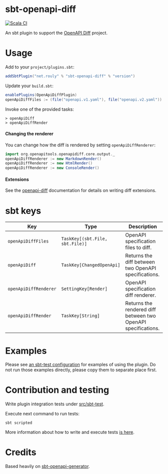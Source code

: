 # sbt-openapi-diff

[![Scala CI](https://github.com/jrouly/sbt-openapi-diff/workflows/Scala%20CI/badge.svg?branch=master)](https://github.com/jrouly/sbt-openapi-diff/actions?query=workflow%3A%22Scala+CI%22)

An sbt plugin to support the [OpenAPI Diff](https://github.com/OpenAPITools/openapi-diff) project.

# Usage

Add to your `project/plugins.sbt`:

```sbt
addSbtPlugin("net.rouly" % "sbt-openapi-diff" % "version")
```

Update your `build.sbt`:
```sbt
enablePlugins(OpenApiDiffPlugin)
openApiDiffFiles := (file("openapi.v1.yaml"), file("openapi.v2.yaml"))
```

Invoke one of the provided tasks:
```
> openApiDiff
> openApiDiffRender
```

#### Changing the renderer

You can change how the diff is rendered by setting `openApiDiffRenderer`:
```sbt
import org.openapitools.openapidiff.core.output._
openApiDiffRenderer := new MarkdownRender()
openApiDiffRenderer := new HtmlRender()
openApiDiffRenderer := new ConsoleRender()
```

#### Extensions

See the [openapi-diff](https://github.com/OpenAPITools/openapi-diff#extensions) documentation for details on writing diff extensions.

# sbt keys

| Key | Type | Description |
| ------- | ---- | ----------- |
| `openApiDiffFiles` | `TaskKey[(sbt.File, sbt.File)]` | OpenAPI specification files to diff. |
| `openApiDiff` | `TaskKey[ChangedOpenApi]` | Returns the diff between two OpenAPI specifications. |
| `openApiDiffRenderer` | `SettingKey[Render]` | OpenAPI specification diff renderer. |
| `openApiDiffRender` | `TaskKey[String]` | Returns the rendered diff between two OpenAPI specifications. |

# Examples

Please see [an sbt-test configuration](src/sbt-test) for examples of using the plugin.
Do not run those examples directly, please copy them to separate place first.

# Contribution and testing

Write plugin integration tests under [src/sbt-test](src/sbt-test).

Execute next command to run tests:

```shell script
sbt scripted
```

More information about how to write and execute tests [is here](https://www.scala-sbt.org/1.x/docs/Testing-sbt-plugins.html).

# Credits

Based heavily on [sbt-openapi-generator](https://github.com/OpenAPITools/sbt-openapi-generator).
